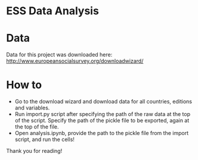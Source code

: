 # ESS Data Analysis

# Data
Data for this project was downloaded here: http://www.europeansocialsurvey.org/downloadwizard/

# How to
* Go to the download wizard and download data for all countries, editions and variables.
* Run import.py script after specifying the path of the raw data at the top of the script. Specify the path of the pickle file to be exported, again at the top of the file.
* Open analysis.ipynb, provide the path to the pickle file from the import script, and run the cells!

Thank you for reading!